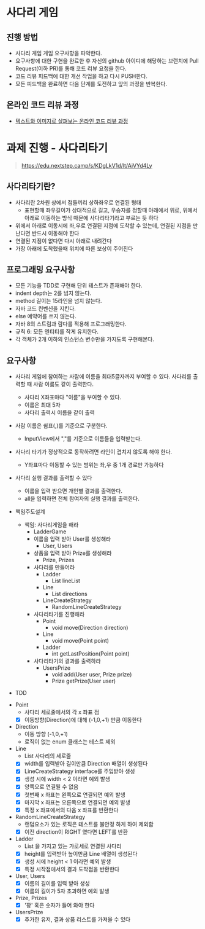 # 사다리 게임
## 진행 방법
* 사다리 게임 게임 요구사항을 파악한다.
* 요구사항에 대한 구현을 완료한 후 자신의 github 아이디에 해당하는 브랜치에 Pull Request(이하 PR)를 통해 코드 리뷰 요청을 한다.
* 코드 리뷰 피드백에 대한 개선 작업을 하고 다시 PUSH한다.
* 모든 피드백을 완료하면 다음 단계를 도전하고 앞의 과정을 반복한다.

## 온라인 코드 리뷰 과정
* [텍스트와 이미지로 살펴보는 온라인 코드 리뷰 과정](https://github.com/nextstep-step/nextstep-docs/tree/master/codereview)

# 과제 진행 - 사다리타기
> https://edu.nextstep.camp/s/KDgLkV1d/lt/AiVYd4Ly

## 사다리타기란?
* 사다리란 2차원 상에서 점들끼리 상하좌우로 연결된 형태
  * 표현할때 좌우길이가 상대적으로 길고, 우승자를 정할때 아래에서 위로, 위에서 아래로 이동하는 방식 때문에 사다리타기라고 부르는 듯 하다
* 위에서 아래로 이동시에 좌,우로 연결된 지점에 도착할 수 있는데, 연결된 지점을 만난다면 반드시 이동해야 한다
* 연결된 지점이 없다면 다시 아래로 내려간다
* 가장 아래에 도착했을때 위치에 따른 보상이 주어진다

## 프로그래밍 요구사항
* 모든 기능을 TDD로 구현해 단위 테스트가 존재해야 한다.
* indent depth는 2를 넘지 않는다.
* method 길이는 15라인을 넘지 않는다.
* 자바 코드 컨벤션을 지킨다.
* else 예약어를 쓰지 않는다.
* 자바 8의 스트림과 람다를 적용해 프로그래밍한다.
* 규칙 6: 모든 엔티티를 작게 유지한다.
* 각 객체가 2개 이하의 인스턴스 변수만을 가지도록 구현해본다.

## 요구사항
* 사다리 게임에 참여하는 사람에 이름을 최대5글자까지 부여할 수 있다. 사다리를 출력할 때 사람 이름도 같이 출력한다.
  * 사다리 X좌표마다 "이름"을 부여할 수 있다.
  * 이름은 최대 5자
  * 사다리 출력시 이름을 같이 출력
* 사람 이름은 쉼표(,)를 기준으로 구분한다.
  * InputView에서 ","를 기준으로 이름들을 입력받는다.
* 사다리 타기가 정상적으로 동작하려면 라인이 겹치지 않도록 해야 한다.
  * Y좌표마다 이동할 수 있는 범위는 좌,우 중 1개 경로만 가능하다
* 사다리 실행 결과를 출력할 수 있다
  * 이름을 입력 받으면 개인별 결과를 출력한다.
  * all을 입력하면 전체 참여자의 실행 결과를 출력한다.
  
* 책임주도설계
  * 책임: 사다리게임을 해라
    * LadderGame
    * 이름을 입력 받아 User를 생성해라
      * User, Users
    * 상품을 입력 받아 Prize를 생성해라
      * Prize, Prizes
    * 사다리를 만들어라
      * Ladder
        * List<Line> lineList
      * Line
        * List<Direction> directions
      * LineCreateStrategy
        * RandomLineCreateStrategy
    * 사다리타기를 진행해라
      * Point
        * void move(Direction direction)
      * Line
        * void move(Point point)
      * Ladder
        * int getLastPosition(Point point)
    * 사다리타기의 결과를 출력하라
      * UsersPrize
        * void add(User user, Prize prize)
        * Prize getPrize(User user)
      
* TDD
- Point
    - 사다리 세로줄에서의 각 x 좌표 점
    - [X] 이동방향(Direction)에 대해 (-1,0,+1) 만큼 이동한다
- Direction
    - 이동 방향 (-1,0,+1)
    - 로직이 없는 enum 클래스는 테스트 제외
- Line
    - List<Point> 사다리의 세로줄
    - [X] width를 입력받아 길이만큼 Direction 배열이 생성된다
    - [X] LineCreateStrategy interface를 주입받아 생성
    - [X] 생성 시에 width < 2 이라면 예외 발생
    - [X] 양쪽으로 연결될 수 없음
    - [X] 첫번째 x 좌표는 왼쪽으로 연결되면 예외 발생
    - [X] 마지막 x 좌표는 오른쪽으로 연결되면 예외 발생
    - [X] 특정 x 좌표에서의 다음 x 좌표를 반환한다
- RandomLineCreateStrategy
    - 랜덤요소가 있는 로직은 테스트를 불안정 하게 하여 제외함
    - [X] 이전 direction이 RIGHT 였다면 LEFT를 반환
- Ladder
    - List<Line> 을 가지고 있는 가로세로 연결된 사다리
    - [X] height를 입력받아 높이만큼 Line 배열이 생성된다
    - [X] 생성 시에 height < 1 이라면 예외 발생
    - [X] 특정 시작점에서의 결과 도착점을 반환한다
- User, Users
    - [X] 이름의 길이를 입력 받아 생성
    - [X] 이름의 길이가 5자 초과하면 예외 발생
- Prize, Prizes
    - [X] '꽝' 혹은 숫자가 들어 와야 한다
- UsersPrize
    - [X] 추가한 유저, 결과 상품 리스트를 가져올 수 있다
